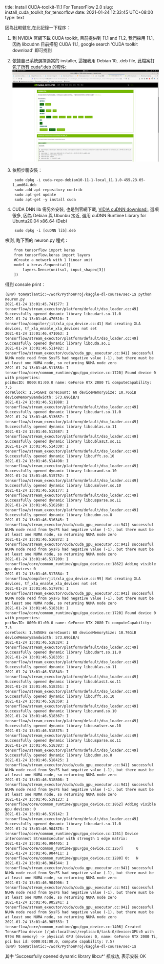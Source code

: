title: Install CUDA-toolkit-11.1 For TensorFlow 2.0
slug: install_cuda_toolkit_for_tensorflow
date: 2021-01-24 12:33:45 UTC+08:00
type: text

因為比較健忘,在此記錄一下程序：

1. 到 NVIDIA 官網下載 CUDA toolkit, 目前提供到 11.1 and 11.2, 我們採用 11.1, 因為 libcudnn 目前搭配 CUDA 11.1,
   google search 'CUDA toolkit download' 即可找到

2. 依據自己系統選擇適當的 installer, 這裡我用 Debian 10, .deb file, 此檔案打包了所有 cuda*.deb 的套件:
![](/images/select_cuda_toolkit_download.png)

3. 依照步騶安裝：

		sudo dpkg -i cuda-repo-debian10-11-1-local_11.1.0-455.23.05-1_amd64.deb
		sudo add-apt-repository contrib
		sudo apt-get update
		sudo apt-get -y install cuda

4. CUDA DNN lib 需另外安裝, 也是到官網下載, [VIDIA cuDNN download:](https://developer.nvidia.com/CUDNN), 選項很多, 因為 Debian 與 Ubunbu 接近, 選用 cuDNN Runtime Library for Ubuntu20.04 x86_64 (Deb)

		sudo dpkg -i [cuDNN lib].deb

檢測, 跑下面的 neuron.py 程式：

		from tensorflow import keras
		from tensorflow.keras import layers
		#Create a network with 1 linear unit
		model = keras.Sequential([
			layers.Dense(units=1, input_shape=[3])
		])


得到 console print：

	(ENV) tom@atlantic:~/work/PythonProj/kaggle-dl-course/sec-1$ python neuron.py
	2021-01-24 13:01:45.741577: I tensorflow/stream_executor/platform/default/dso_loader.cc:49] Successfully opened dynamic library libcudart.so.11.0
	2021-01-24 13:01:46.470510: I tensorflow/compiler/jit/xla_cpu_device.cc:41] Not creating XLA devices, tf_xla_enable_xla_devices not set
	2021-01-24 13:01:46.471063: I tensorflow/stream_executor/platform/default/dso_loader.cc:49] Successfully opened dynamic library libcuda.so.1
	2021-01-24 13:01:46.511482: I tensorflow/stream_executor/cuda/cuda_gpu_executor.cc:941] successful NUMA node read from SysFS had negative value (-1), but there must be at least one NUMA node, so returning NUMA node zero
	2021-01-24 13:01:46.511858: I tensorflow/core/common_runtime/gpu/gpu_device.cc:1720] Found device 0 with properties:
	pciBusID: 0000:01:00.0 name: GeForce RTX 2080 Ti computeCapability: 7.5
	coreClock: 1.545GHz coreCount: 68 deviceMemorySize: 10.76GiB deviceMemoryBandwidth: 573.69GiB/s
	2021-01-24 13:01:46.511888: I tensorflow/stream_executor/platform/default/dso_loader.cc:49] Successfully opened dynamic library libcudart.so.11.0
	2021-01-24 13:01:46.513657: I tensorflow/stream_executor/platform/default/dso_loader.cc:49] Successfully opened dynamic library libcublas.so.11
	2021-01-24 13:01:46.513687: I tensorflow/stream_executor/platform/default/dso_loader.cc:49] Successfully opened dynamic library libcublasLt.so.11
	2021-01-24 13:01:46.514330: I tensorflow/stream_executor/platform/default/dso_loader.cc:49] Successfully opened dynamic library libcufft.so.10
	2021-01-24 13:01:46.514498: I tensorflow/stream_executor/platform/default/dso_loader.cc:49] Successfully opened dynamic library libcurand.so.10
	2021-01-24 13:01:46.515752: I tensorflow/stream_executor/platform/default/dso_loader.cc:49] Successfully opened dynamic library libcusolver.so.10
	2021-01-24 13:01:46.516177: I tensorflow/stream_executor/platform/default/dso_loader.cc:49] Successfully opened dynamic library libcusparse.so.11
	2021-01-24 13:01:46.516268: I tensorflow/stream_executor/platform/default/dso_loader.cc:49] Successfully opened dynamic library libcudnn.so.8
	2021-01-24 13:01:46.516345: I tensorflow/stream_executor/cuda/cuda_gpu_executor.cc:941] successful NUMA node read from SysFS had negative value (-1), but there must be at least one NUMA node, so returning NUMA node zero
	2021-01-24 13:01:46.516872: I tensorflow/stream_executor/cuda/cuda_gpu_executor.cc:941] successful NUMA node read from SysFS had negative value (-1), but there must be at least one NUMA node, so returning NUMA node zero
	2021-01-24 13:01:46.517209: I tensorflow/core/common_runtime/gpu/gpu_device.cc:1862] Adding visible gpu devices: 0
	2021-01-24 13:01:46.517884: I tensorflow/compiler/jit/xla_gpu_device.cc:99] Not creating XLA devices, tf_xla_enable_xla_devices not set
	2021-01-24 13:01:46.517976: I tensorflow/stream_executor/cuda/cuda_gpu_executor.cc:941] successful NUMA node read from SysFS had negative value (-1), but there must be at least one NUMA node, so returning NUMA node zero
	2021-01-24 13:01:46.518310: I tensorflow/core/common_runtime/gpu/gpu_device.cc:1720] Found device 0 with properties:
	pciBusID: 0000:01:00.0 name: GeForce RTX 2080 Ti computeCapability: 7.5
	coreClock: 1.545GHz coreCount: 68 deviceMemorySize: 10.76GiB deviceMemoryBandwidth: 573.69GiB/s
	2021-01-24 13:01:46.518324: I tensorflow/stream_executor/platform/default/dso_loader.cc:49] Successfully opened dynamic library libcudart.so.11.0
	2021-01-24 13:01:46.518335: I tensorflow/stream_executor/platform/default/dso_loader.cc:49] Successfully opened dynamic library libcublas.so.11
	2021-01-24 13:01:46.518343: I tensorflow/stream_executor/platform/default/dso_loader.cc:49] Successfully opened dynamic library libcublasLt.so.11
	2021-01-24 13:01:46.518351: I tensorflow/stream_executor/platform/default/dso_loader.cc:49] Successfully opened dynamic library libcufft.so.10
	2021-01-24 13:01:46.518359: I tensorflow/stream_executor/platform/default/dso_loader.cc:49] Successfully opened dynamic library libcurand.so.10
	2021-01-24 13:01:46.518367: I tensorflow/stream_executor/platform/default/dso_loader.cc:49] Successfully opened dynamic library libcusolver.so.10
	2021-01-24 13:01:46.518375: I tensorflow/stream_executor/platform/default/dso_loader.cc:49] Successfully opened dynamic library libcusparse.so.11
	2021-01-24 13:01:46.518383: I tensorflow/stream_executor/platform/default/dso_loader.cc:49] Successfully opened dynamic library libcudnn.so.8
	2021-01-24 13:01:46.518425: I tensorflow/stream_executor/cuda/cuda_gpu_executor.cc:941] successful NUMA node read from SysFS had negative value (-1), but there must be at least one NUMA node, so returning NUMA node zero
	2021-01-24 13:01:46.518808: I tensorflow/stream_executor/cuda/cuda_gpu_executor.cc:941] successful NUMA node read from SysFS had negative value (-1), but there must be at least one NUMA node, so returning NUMA node zero
	2021-01-24 13:01:46.519123: I tensorflow/core/common_runtime/gpu/gpu_device.cc:1862] Adding visible gpu devices: 0
	2021-01-24 13:01:46.519142: I tensorflow/stream_executor/platform/default/dso_loader.cc:49] Successfully opened dynamic library libcudart.so.11.0
	2021-01-24 13:01:46.904378: I tensorflow/core/common_runtime/gpu/gpu_device.cc:1261] Device interconnect StreamExecutor with strength 1 edge matrix:
	2021-01-24 13:01:46.904405: I tensorflow/core/common_runtime/gpu/gpu_device.cc:1267]      0
	2021-01-24 13:01:46.904411: I tensorflow/core/common_runtime/gpu/gpu_device.cc:1280] 0:   N
	2021-01-24 13:01:46.904544: I tensorflow/stream_executor/cuda/cuda_gpu_executor.cc:941] successful NUMA node read from SysFS had negative value (-1), but there must be at least one NUMA node, so returning NUMA node zero
	2021-01-24 13:01:46.904906: I tensorflow/stream_executor/cuda/cuda_gpu_executor.cc:941] successful NUMA node read from SysFS had negative value (-1), but there must be at least one NUMA node, so returning NUMA node zero
	2021-01-24 13:01:46.905241: I tensorflow/stream_executor/cuda/cuda_gpu_executor.cc:941] successful NUMA node read from SysFS had negative value (-1), but there must be at least one NUMA node, so returning NUMA node zero
	2021-01-24 13:01:46.905553: I tensorflow/core/common_runtime/gpu/gpu_device.cc:1406] Created TensorFlow device (/job:localhost/replica:0/task:0/device:GPU:0 with 9794 MB memory) -> physical GPU (device: 0, name: GeForce RTX 2080 Ti, pci bus id: 0000:01:00.0, compute capability: 7.5)
	(ENV) tom@atlantic:~/work/PythonProj/kaggle-dl-course/sec-1$


其中 'Successfully opened dynamic library libcu*' 都成功, 表示安裝 OK

#
